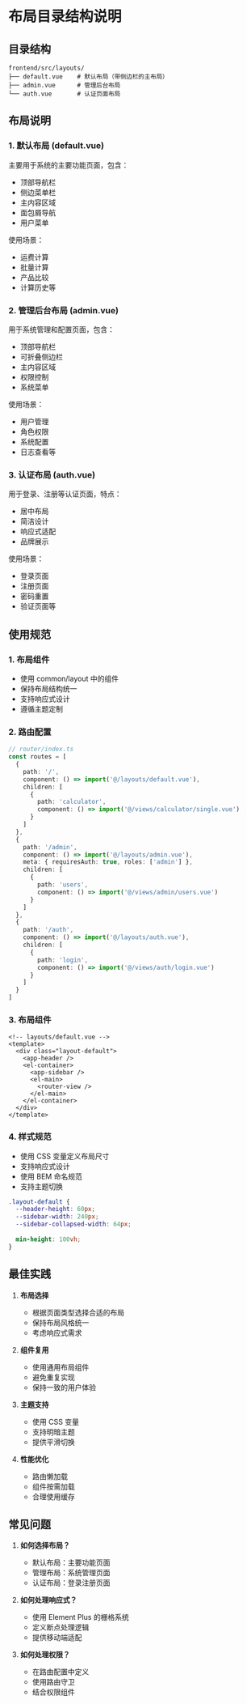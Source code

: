 # 布局目录结构说明

## 目录结构

```
frontend/src/layouts/
├── default.vue    # 默认布局（带侧边栏的主布局）
├── admin.vue      # 管理后台布局
└── auth.vue       # 认证页面布局
```

## 布局说明

### 1. 默认布局 (default.vue)

主要用于系统的主要功能页面，包含：
- 顶部导航栏
- 侧边菜单栏
- 主内容区域
- 面包屑导航
- 用户菜单

使用场景：
- 运费计算
- 批量计算
- 产品比较
- 计算历史等

### 2. 管理后台布局 (admin.vue)

用于系统管理和配置页面，包含：
- 顶部导航栏
- 可折叠侧边栏
- 主内容区域
- 权限控制
- 系统菜单

使用场景：
- 用户管理
- 角色权限
- 系统配置
- 日志查看等

### 3. 认证布局 (auth.vue)

用于登录、注册等认证页面，特点：
- 居中布局
- 简洁设计
- 响应式适配
- 品牌展示

使用场景：
- 登录页面
- 注册页面
- 密码重置
- 验证页面等

## 使用规范

### 1. 布局组件

- 使用 common/layout 中的组件
- 保持布局结构统一
- 支持响应式设计
- 遵循主题定制

### 2. 路由配置

```typescript
// router/index.ts
const routes = [
  {
    path: '/',
    component: () => import('@/layouts/default.vue'),
    children: [
      {
        path: 'calculator',
        component: () => import('@/views/calculator/single.vue')
      }
    ]
  },
  {
    path: '/admin',
    component: () => import('@/layouts/admin.vue'),
    meta: { requiresAuth: true, roles: ['admin'] },
    children: [
      {
        path: 'users',
        component: () => import('@/views/admin/users.vue')
      }
    ]
  },
  {
    path: '/auth',
    component: () => import('@/layouts/auth.vue'),
    children: [
      {
        path: 'login',
        component: () => import('@/views/auth/login.vue')
      }
    ]
  }
]
```

### 3. 布局组件

```vue
<!-- layouts/default.vue -->
<template>
  <div class="layout-default">
    <app-header />
    <el-container>
      <app-sidebar />
      <el-main>
        <router-view />
      </el-main>
    </el-container>
  </div>
</template>
```

### 4. 样式规范

- 使用 CSS 变量定义布局尺寸
- 支持响应式设计
- 使用 BEM 命名规范
- 支持主题切换

```css
.layout-default {
  --header-height: 60px;
  --sidebar-width: 240px;
  --sidebar-collapsed-width: 64px;
  
  min-height: 100vh;
}
```

## 最佳实践

1. **布局选择**
   - 根据页面类型选择合适的布局
   - 保持布局风格统一
   - 考虑响应式需求

2. **组件复用**
   - 使用通用布局组件
   - 避免重复实现
   - 保持一致的用户体验

3. **主题支持**
   - 使用 CSS 变量
   - 支持明暗主题
   - 提供平滑切换

4. **性能优化**
   - 路由懒加载
   - 组件按需加载
   - 合理使用缓存

## 常见问题

1. **如何选择布局？**
   - 默认布局：主要功能页面
   - 管理布局：系统管理页面
   - 认证布局：登录注册页面

2. **如何处理响应式？**
   - 使用 Element Plus 的栅格系统
   - 定义断点处理逻辑
   - 提供移动端适配

3. **如何处理权限？**
   - 在路由配置中定义
   - 使用路由守卫
   - 结合权限组件 
